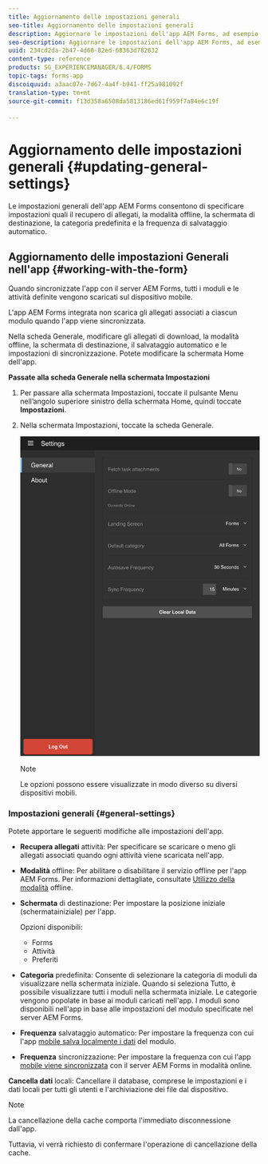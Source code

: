 ```yaml
---
title: Aggiornamento delle impostazioni generali
seo-title: Aggiornamento delle impostazioni generali
description: Aggiornare le impostazioni dell'app AEM Forms, ad esempio la schermata iniziale e le opzioni di richiamo e allegati
seo-description: Aggiornare le impostazioni dell'app AEM Forms, ad esempio la schermata iniziale e le opzioni di richiamo e allegati
uuid: 234cd2da-2b47-4d60-82ed-68363d782632
content-type: reference
products: SG_EXPERIENCEMANAGER/6.4/FORMS
topic-tags: forms-app
discoiquuid: a3aac07e-7d67-4a4f-b941-ff25a981092f
translation-type: tm+mt
source-git-commit: f13d358a6508da5813186ed61f959f7a84e6c19f

---
```



# Aggiornamento delle impostazioni generali {#updating-general-settings}

Le impostazioni generali dell&#39;app AEM Forms consentono di specificare impostazioni quali il recupero di allegati, la modalità offline, la schermata di destinazione, la categoria predefinita e la frequenza di salvataggio automatico.

## Aggiornamento delle impostazioni Generali nell&#39;app {#working-with-the-form}

Quando sincronizzate l&#39;app con il server AEM Forms, tutti i moduli e le attività definite vengono scaricati sul dispositivo mobile.

L&#39;app AEM Forms integrata non scarica gli allegati associati a ciascun modulo quando l&#39;app viene sincronizzata.

Nella scheda Generale, modificare gli allegati di download, la modalità offline, la schermata di destinazione, il salvataggio automatico e le impostazioni di sincronizzazione. Potete modificare la schermata [](/help/forms/using/home-screen.md) Home dell&#39;app.

**Passate alla scheda Generale nella schermata Impostazioni**

1. Per passare alla schermata Impostazioni, toccate il pulsante Menu nell’angolo superiore sinistro della schermata Home, quindi toccate **Impostazioni**.
1. Nella schermata Impostazioni, toccate la scheda Generale.

   ![Impostazioni generali nell&#39;app AEM Forms](assets/gen-settings-2.png)

   >[!NOTE]
   >
   >Le opzioni possono essere visualizzate in modo diverso su diversi dispositivi mobili.

### Impostazioni generali {#general-settings}

Potete apportare le seguenti modifiche alle impostazioni dell&#39;app.

* **Recupera allegati** attività: Per specificare se scaricare o meno gli allegati associati quando ogni attività viene scaricata nell&#39;app.

* **Modalità** offline: Per abilitare o disabilitare il servizio offline per l&#39;app AEM Forms. Per informazioni dettagliate, consultate [Utilizzo della modalità](/help/forms/using/work-offline-mode.md) offline.

* **Schermata** di destinazione: Per impostare la posizione iniziale (schermata[](/help/forms/using/home-screen.md)iniziale) per l&#39;app.

   Opzioni disponibili:

   * Forms
   * Attività
   * Preferiti

* **Categoria** predefinita: Consente di selezionare la categoria di moduli da visualizzare nella schermata iniziale. Quando si seleziona Tutto, è possibile visualizzare tutti i moduli nella schermata iniziale. Le categorie vengono popolate in base ai moduli caricati nell&#39;app. I moduli sono disponibili nell&#39;app in base alle impostazioni del modulo specificate nel server AEM Forms.

* **Frequenza** salvataggio automatico: Per impostare la frequenza con cui l&#39;app [mobile salva localmente i dati](/help/forms/using/autosave-data-app.md) del modulo.

* **Frequenza** sincronizzazione: Per impostare la frequenza con cui l&#39;app [mobile viene sincronizzata](/help/forms/using/sync-app.md) con il server AEM Forms in modalità online.

**Cancella dati** locali: Cancellare il database, comprese le impostazioni e i dati locali per tutti gli utenti e l&#39;archiviazione dei file dal dispositivo.

>[!NOTE]
>
>La cancellazione della cache comporta l&#39;immediato disconnessione dall&#39;app.
>
>Tuttavia, vi verrà richiesto di confermare l&#39;operazione di cancellazione della cache.
